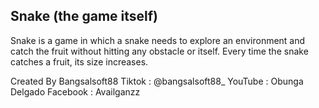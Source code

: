 ## Snake (the game itself)

Snake is a game in which a snake needs to explore an environment and catch the fruit without hitting any obstacle or itself. Every time the snake catches a fruit, its size increases.

Created By Bangsalsoft88
Tiktok : @bangsalsoft88_
YouTube : Obunga Delgado
Facebook : Availganzz
